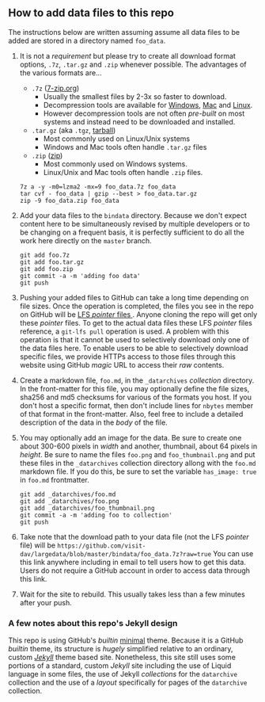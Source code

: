 ## How to add data files to this repo

The instructions below are written assuming assume all data files to be added are
stored in a directory named `foo_data`.

1. It is not a *requirement* but please try to create all download format options,
`.7z`, `.tar.gz` and `.zip` whenever possible. The advantages of the various
formats are...
   * `.7z` ([7-zip.org](https://www.7-zip.org/download.html))
     * Usually the smallest files by 2-3x so faster to download.
     * Decompression tools are available for [Windows](https://www.7-zip.org/download.html),
       [Mac](https://apps.apple.com/us/app/the-unarchiver/id425424353) and
       [Linux](https://www.7-zip.org/download.html).
     * However decompression tools are not often *pre-built* on most systems and instead
       need to be downloaded and installed.
   * `.tar.gz` (aka `.tgz`, [tarball](https://en.wikipedia.org/wiki/Tar_(computing)))
     * Most commonly used on Linux/Unix systems
     * Windows and Mac tools often handle `.tar.gz` files
   * `.zip` ([zip](https://en.wikipedia.org/wiki/Zip_(file_format)))
     * Most commonly used on Windows systems.
     * Linux/Unix and Mac tools often handle `.zip` files.

   ```
   7z a -y -m0=lzma2 -mx=9 foo_data.7z foo_data
   tar cvf - foo_data | gzip --best > foo_data.tar.gz
   zip -9 foo_data.zip foo_data 
   ```
1. Add your data files to the `bindata` directory. Because we don't expect content here
to be simultaneously revised by multiple developers or to be changing on a frequent basis,
it is perfectly sufficient to do all the work here directly on the `master` branch.
   ```
   git add foo.7z
   git add foo.tar.gz
   git add foo.zip
   git commit -a -m 'adding foo data'
   git push
   ```
1. Pushing your added files to GitHub can take a long time depending on file sizes.
Once the operation is completed, the files you see in the repo on GitHub will be
[LFS *pointer* files ](https://help.github.com/en/github/managing-large-files/about-git-large-file-storage#pointer-file-format).
Anyone cloning the repo will get only these *pointer* files. To get to the actual data
files these LFS *pointer* files reference, a `git-lfs pull` operation is used. A
problem with this operation is that it cannot be used to selectively download only
one of the data files here. To enable users to be able to selectively download
specific files, we provide HTTPs access to those files through this website using
GitHub *magic* URL to access their *raw* contents.
1. Create a markdown file, `foo.md`, in the `_datarchives` *collection* directory. In the
front-matter for this file, you may optionally define the file sizes, sha256 and md5
checksums for various of the formats you host. If you don't host a specific format,
then don't include lines for `nbytes` member of that format in the front-matter.
Also, feel free to include a detailed description of the data in the *body* of the file.
1. You may optionally add an image for the data. Be sure to create one about 300-600
pixels in *width* and another, thumbnail, about 64 pixels in *height*. Be sure to
name the files `foo.png` and `foo_thumbnail.png` and put these files in the
`_datarchives` collection directory allong with the `foo.md` markdown file. If you do
this, be sure to set the variable `has_image: true` in `foo.md` frontmatter.
   ```
   git add _datarchives/foo.md
   git add _datarchives/foo.png
   git add _datarchives/foo_thumbnail.png
   git commit -a -m 'adding foo to collection'
   git push
   ```
1. Take note that the download path to your data file (not the LFS *pointer* file)
will be `https://github.com/visit-dav/largedata/blob/master/bindata/foo_data.7z?raw=true`
You can use this link anywhere including in email to tell users how to get this
data. Users do not require a GitHub account in order to access data through this link.
1. Wait for the site to rebuild. This usually takes less than a few minutes after
your push.

### A few notes about this repo's Jekyll design

This repo is using GitHub's *builtin* [minimal](https://pages-themes.github.io/minimal/)
theme. Because it is a GitHub *builtin* theme, its structure is *hugely* simplified
relative to an ordinary, custom [*Jekyll*](https://jekyllrb.com) theme based site.
Nonetheless, this site still uses some portions of a standard, custom *Jekyll* site
including the use of Liquid language in some files, the use of Jekyll *collections* for
the `datarchive` collection and the use of a *layout* specifically for pages of the
`datarchive` collection.

